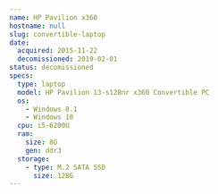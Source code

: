 ```yaml
---
name: HP Pavilion x360
hostname: null
slug: convertible-laptop
date:
  acquired: 2015-11-22
  decomissioned: 2019-02-01
status: decomissioned
specs:
  type: laptop
  model: HP Pavilion 13-s128nr x360 Convertible PC
  os:
    - Windows 8.1
    - Windows 10
  cpu: i5-6200U
  ram:
    size: 8G
    gen: ddr3
  storage:
    - type: M.2 SATA SSD
      size: 128G
---
```


